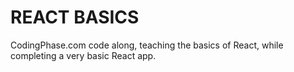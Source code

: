 # REACT BASICS

CodingPhase.com code along, teaching the basics of React, while completing a very basic React app.